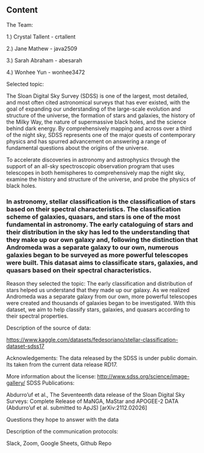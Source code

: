 
## Content

The Team:

  1.) Crystal Tallent - crtallent

  2.) Jane Mathew - java2509

  3.) Sarah Abraham - abesarah

  4.) Wonhee Yun - wonhee3472

Selected topic: 

The Sloan Digital Sky Survey (SDSS) is one of the largest, most detailed, and most often cited astronomical surveys that has ever existed, with the goal of expanding our understanding of the large-scale evolution and structure of the universe, the formation of stars and galaxies, the history of the Milky Way, the nature of supermassive black holes, and the science behind dark energy. By comprehensively mapping and across over a third of the night sky, SDSS represents one of the major quests of contemporary physics and has spurred advancement on answering a range of fundamental questions about the origins of the universe.

To accelerate discoveries in astronomy and astrophysics through the support of an all-sky spectroscopic observation program that uses telescopes in both hemispheres to comprehensively map the night sky, examine the history and structure of the universe, and probe the physics of black holes.


### In astronomy, stellar classification is the classification of stars based on their spectral characteristics. The classification scheme of galaxies, quasars, and stars is one of the most fundamental in astronomy. The early cataloguing of stars and their distribution in the sky has led to the understanding that they make up our own galaxy and, following the distinction that Andromeda was a separate galaxy to our own, numerous galaxies began to be surveyed as more powerful telescopes were built. This datasat aims to classificate stars, galaxies, and quasars based on their spectral characteristics.


Reason they selected the topic:
The early classification and distribution of stars helped us understand that they made up our galaxy. As we realized Andromeda was a separate galaxy from our own, more powerful telescopes were created and thousands of galaxies began to be investigated. With this dataset, we aim to help classify stars, galaxies, and quasars according to their spectral properties.

Description of the source of data:

https://www.kaggle.com/datasets/fedesoriano/stellar-classification-dataset-sdss17

Acknowledgements:
The data released by the SDSS is under public domain. Its taken from the current data release RD17.

More information about the license: http://www.sdss.org/science/image-gallery/
SDSS Publications:

Abdurro’uf et al., The Seventeenth data release of the Sloan Digital Sky Surveys: Complete Release of MaNGA, MaStar and APOGEE-2 DATA (Abdurro’uf et al. submitted to ApJS) [arXiv:2112.02026]

Questions they hope to answer with the data


Description of the communication protocols:

Slack, Zoom, Google Sheets, Github Repo
